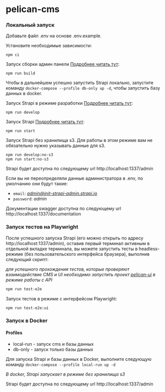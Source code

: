 # pelican-cms

### Локальный запуск

Добавьте файл .env на основе .env.example.

Установите необходимые зависимости:
```
npm ci
```
Запуск сборки админ панели [Подробнее читать тут](https://docs.strapi.io/dev-docs/cli#strapi-build):

```
npm run build
```

Чтобы в дальнейшем успешно запустить Strapi локально, запустите команду `docker-compose --profile db-only up -d`, чтобы запустить базу данных в docker.

Запуск Strapi в режиме разработки [Подробнее читать тут](https://docs.strapi.io/dev-docs/cli#strapi-develop):

```
npm run develop
```

Запуск Strapi [Подробнее читать тут](https://docs.strapi.io/dev-docs/cli#strapi-start):

```
npm run start
```

Запуск Strapi без хранилища s3. Для работы в этом режиме вам не обязательно нужно указывать данные для s3.
```
npm run develop:no-s3
npm run start:no-s3
```

Strapi будет доступна по следующему url http://localhost:1337/admin

Если вы не переопределяли данные администратора в .env, по умолчанию они будут такие:
- `email`: *admin@init-strapi-admin.strapi.io*
- `password`: *admin*

Документации swagger доступна по следующему url http://localhost:1337/documentation


### Запуск тестов на Playwright

После успешного запуска Strapi (его можно открыть по адресу http://localhost:1337/admin), оставив первый терминал активным в отдельной вкладке терминала, вы можете запустить тесты в headless-режиме (без пользовательского интерфейса браузера), выполнив следующий скрипт:

*для успешного прохождения тестов, которые проверяют взаимодействие CMS и UI необходимо запустить проект [pelican-ui](https://github.com/TourmalineCore/pelican-ui) в режиме работы с API*

```bash
npm run test-e2e
```

Запуск тестов в режиме с интерфейсом Playwright:

```bash
npm run test-e2e:ui
```

### Запуск в Docker

#### Profiles
- local-run - запуск cms и базы данных
- db-only - запуск только базы данных

Для запуска Strapi и базы данных в Docker, выполните следующую команду `docker-compose --profile local-run up -d`

*В docker, Strapi запускает в режиме без хранилища s3*

Strapi будет доступна по следующему url http://localhost:1337/admin
